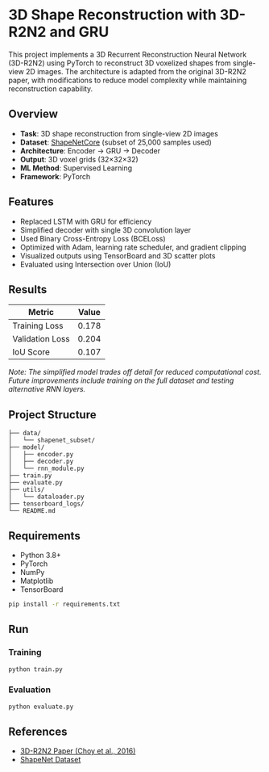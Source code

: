 # 3D Shape Reconstruction with 3D-R2N2 and GRU

This project implements a 3D Recurrent Reconstruction Neural Network (3D-R2N2) using PyTorch to reconstruct 3D voxelized shapes from single-view 2D images. The architecture is adapted from the original 3D-R2N2 paper, with modifications to reduce model complexity while maintaining reconstruction capability.

## Overview

- **Task**: 3D shape reconstruction from single-view 2D images  
- **Dataset**: [ShapeNetCore](https://shapenet.org/) (subset of 25,000 samples used)  
- **Architecture**: Encoder → GRU → Decoder  
- **Output**: 3D voxel grids (32×32×32)  
- **ML Method**: Supervised Learning  
- **Framework**: PyTorch

## Features

- Replaced LSTM with GRU for efficiency  
- Simplified decoder with single 3D convolution layer  
- Used Binary Cross-Entropy Loss (BCELoss)  
- Optimized with Adam, learning rate scheduler, and gradient clipping  
- Visualized outputs using TensorBoard and 3D scatter plots  
- Evaluated using Intersection over Union (IoU)

## Results

| Metric          | Value  |
|-----------------|--------|
| Training Loss   | 0.178  |
| Validation Loss | 0.204  |
| IoU Score       | 0.107  |

*Note: The simplified model trades off detail for reduced computational cost. Future improvements include training on the full dataset and testing alternative RNN layers.*

## Project Structure

```
├── data/
│   └── shapenet_subset/
├── model/
│   ├── encoder.py
│   ├── decoder.py
│   └── rnn_module.py
├── train.py
├── evaluate.py
├── utils/
│   └── dataloader.py
├── tensorboard_logs/
└── README.md
```

## Requirements

- Python 3.8+
- PyTorch
- NumPy
- Matplotlib
- TensorBoard

```bash
pip install -r requirements.txt
```

## Run

### Training

```bash
python train.py
```

### Evaluation

```bash
python evaluate.py
```

## References

- [3D-R2N2 Paper (Choy et al., 2016)](https://arxiv.org/abs/1604.00449)  
- [ShapeNet Dataset](https://shapenet.org/)
